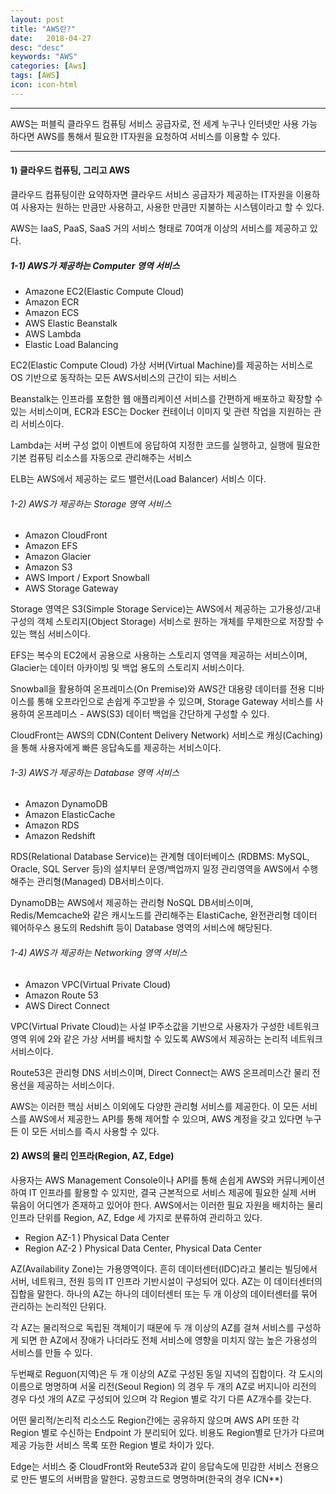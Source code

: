 ```yaml
---
layout: post
title: "AWS란?"
date:   2018-04-27
desc: "desc"
keywords: "AWS"
categories: [Aws]
tags: [AWS]
icon: icon-html
---
```


***
AWS는 퍼블릭 클라우드 컴퓨팅 서비스 공급자로, 전 세계 누구나 인터넷만 사용 가능하다면
AWS를 통해서 필요한 IT자원을 요청하여 서비스를 이용할 수 있다.
***

#### 1) 클라우드 컴퓨팅, 그리고 AWS

클라우드 컴퓨팅이란 요약하자면 클라우드 서비스 공급자가 제공하는 IT자원을 이용하여 사용자는
원하는 만큼만 사용하고, 사용한 만큼만 지불하는 시스템이라고 할 수 있다.

AWS는 IaaS, PaaS, SaaS 거의 서비스 형태로 70여개 이상의 서비스를 제공하고 있다.

##### 1-1) AWS가 제공하는 Computer 영역 서비스

- Amazone EC2(Elastic Compute Cloud)
- Amazon ECR
- Amazon ECS
- AWS Elastic Beanstalk
- AWS Lambda
- Elastic Load Balancing

EC2(Elastic Compute Cloud) 가상 서버(Virtual Machine)를 제공하는 서비스로 OS 기반으로 동작하는 모든 AWS서비스의 근간이 되는 서비스

Beanstalk는 인프라를 포함한 웹 애플리케이션 서비스를 간편하게 배포하고 확장할 수 있는 서비스이며,
ECR과 ESC는 Docker 컨테이너 이미지 및 관련 작업을 지원하는 관리 서비스이다.

Lambda는 서버 구성 없이 이벤트에 응답하여 지정한 코드를 실행하고, 실행에 필요한 기본 컴퓨팅 리소스를 자동으로 관리해주는 서비스

ELB는 AWS에서 제공하는 로드 밸런서(Load Balancer) 서비스 이다.

###### 1-2) AWS가 제공하는 Storage 영역 서비스
- Amazon CloudFront
- Amazon EFS
- Amazon Glacier
- Amazon S3
- AWS Import / Export Snowball
- AWS Storage Gateway

Storage 영역은 S3(Simple Storage Service)는 AWS에서 제공하는 고가용성/고내구성의 객체 스토리지(Object Storage) 서비스로 원하는 개체를 무제한으로 저장할 수 있는 핵심 서비스이다.


EFS는 복수의 EC2에서 공용으로 사용하는 스토리지 영역을 제공하는 서비스이며, Glacier는 데이터 아카이빙 및 백업 용도의 스토리지 서비스이다.


Snowball을 활용하여 온프레미스(On Premise)와 AWS간 대용량 데이터를 전용 디바이스를 통해 오프라인으로 손쉽게 주고받을 수 있으며,
Storage Gateway 서비스를 사용하여 온프레미스 - AWS(S3) 데이터 백업을 간단하게 구성할 수 있다.

CloudFront는 AWS의 CDN(Content Delivery Network) 서비스로 캐싱(Caching)을 통해 사용자에게 빠른 응답속도를 제공하는 서비스이다.


###### 1-3) AWS가 제공하는 Database 영역 서비스
- Amazon DynamoDB
- Amazon ElasticCache
- Amazon RDS
- Amazon Redshift

RDS(Relational Database Service)는 관계형 데이터베이스 (RDBMS: MySQL, Oracle, SQL Server 등)의 설치부터 운영/백업까지 일정 관리영역을 AWS에서 수행해주는 관리형(Managed) DB서비스이다.

DynamoDB는 AWS에서 제공하는 관리형 NoSQL DB서비스이며, Redis/Memcache와 같은 캐시노드를 관리해주는 ElastiCache, 완전관리형 데이터 웨어하우스 용도의 Redshift 등이 Database 영역의 서비스에 해당된다.


###### 1-4) AWS가 제공하는 Networking 영역 서비스
- Amazon VPC(Virtual Private Cloud)
- Amazon Route 53
- AWS Direct Connect

VPC(Virtual Private Cloud)는 사설 IP주소값을 기반으로 사용자가 구성한 네트워크 영역 위에
2와 같은 가상 서버를 배치할 수 있도록 AWS에서 제공하는 논리적 네트워크 서비스이다.

Route53은 관리형 DNS 서비스이며, Direct Connect는 AWS 온프레미스간 물리 전용선을 제공하는 서비스이다.

AWS는 이러한 핵심 서비스 이외에도 다양한 관리형 서비스를 제공한다.
이 모든 서비스를 AWS에서 제공한느 API를 통해 제어할 수 있으며, AWS 계정을 갖고 있다면 누구든 이 모든 서비스를 즉시 사용할 수 있다.

#### 2) AWS의 물리 인프라(Region, AZ, Edge)

사용자는 AWS Management Console이나 API를 통해 손쉽게 AWS와 커뮤니케이션하여 IT 인프라를 활용할 수 있지만, 결국 근본적으로 서비스 제공에 필요한 실제 서버 묶음이 어디엔가 존재하고 있어야 한다.
AWS에서는 이러한 필요 자원을 배치하는 물리 인프라 단위를 Region, AZ, Edge 세 가지로 분류하여 관리하고 있다.

- Region AZ-1 ) Physical Data Center
- Region AZ-2 ) Physical Data Center, Physical Data Center

AZ(Availability Zone)는 가용영역이다.
흔히 데이터센터(IDC)라고 불리는 빌딩에서 서버, 네트워크, 전원 등의 IT 인프라 기반시설이 구성되어 있다.
AZ는 이 데이터센터의 집합을 말한다. 하나의 AZ는 하나의 데이터센터 또는 두 개 이상의 데이터센터를 묶어 관리하는 논리적인 단위다.

각 AZ는 물리적으로 독립된 객체이기 때문에 두 개 이상의 AZ를 걸쳐 서비스를 구성하게 되면 한 AZ에서 장애가 나더라도 전체 서비스에 영향을 미치지 않는 높은 가용성의 서비스를 만들 수 있다.

두번째로 Reguon(지역)은 두 개 이상의 AZ로 구성된 동일 지녁의 집합이다. 각 도시의 이름으로 명명하며 서울 리전(Seoul Region) 의 경우 두 개의 AZ로 버지니아 리전의 경우 다섯 개의 AZ로 구성되어 있으며 각 Region 별로 각기 다른 AZ개수를 갖는다.

어떤 물리적/논리적 리소스도 Region간에는 공유하지 않으며 AWS API 또한 각 Region 별로 수신하는 Endpoint 가 분리되어 있다.
비용도 Region별로 단가가 다르며 제공 가능한 서비스 목록 또한 Region 별로 차이가 있다.

Edge는 서비스 중 CloudFront와 Reute53과 같이 응답속도에 민감한 서비스 전용으로 만든 별도의 서버팜을 말한다.
공항코드로 명명하며(한국의 경우 ICN**)



